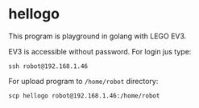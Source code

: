 # hellogo
This program is playground in golang with LEGO EV3.

EV3 is accessible without password. For login jus type:

```
ssh robot@192.168.1.46
```

For upload program to `/home/robot` directory:

```
scp hellogo robot@192.168.1.46:/home/robot
```
